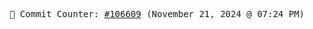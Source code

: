 <p align="center">
    <samp>
        📮 Commit Counter: <a href="https://github.com/Javascript-void0/Javascript-void0/commits/main">#106609</a> (November 21, 2024 @ 07:24 PM)
    </samp>
</p>